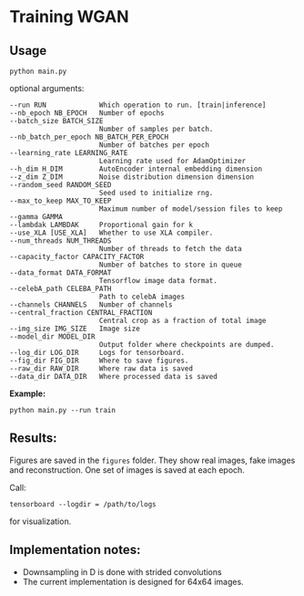 # Training WGAN

## Usage

`python main.py`


optional arguments:

    --run RUN             Which operation to run. [train|inference]
    --nb_epoch NB_EPOCH   Number of epochs
    --batch_size BATCH_SIZE
                          Number of samples per batch.
    --nb_batch_per_epoch NB_BATCH_PER_EPOCH
                          Number of batches per epoch
    --learning_rate LEARNING_RATE
                          Learning rate used for AdamOptimizer
    --h_dim H_DIM         AutoEncoder internal embedding dimension
    --z_dim Z_DIM         Noise distribution dimension dimension
    --random_seed RANDOM_SEED
                          Seed used to initialize rng.
    --max_to_keep MAX_TO_KEEP
                          Maximum number of model/session files to keep
    --gamma GAMMA
    --lambdak LAMBDAK     Proportional gain for k
    --use_XLA [USE_XLA]   Whether to use XLA compiler.
    --num_threads NUM_THREADS
                          Number of threads to fetch the data
    --capacity_factor CAPACITY_FACTOR
                          Number of batches to store in queue
    --data_format DATA_FORMAT
                          Tensorflow image data format.
    --celebA_path CELEBA_PATH
                          Path to celebA images
    --channels CHANNELS   Number of channels
    --central_fraction CENTRAL_FRACTION
                          Central crop as a fraction of total image
    --img_size IMG_SIZE   Image size
    --model_dir MODEL_DIR
                          Output folder where checkpoints are dumped.
    --log_dir LOG_DIR     Logs for tensorboard.
    --fig_dir FIG_DIR     Where to save figures.
    --raw_dir RAW_DIR     Where raw data is saved
    --data_dir DATA_DIR   Where processed data is saved





**Example:**

    python main.py --run train


## Results:

Figures are saved in the `figures` folder. They show real images, fake images and reconstruction. One set of images is saved at each epoch.

Call:

    tensorboard --logdir = /path/to/logs

for visualization.

## Implementation notes:

- Downsampling in D is done with strided convolutions
- The current implementation is designed for 64x64 images.

